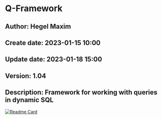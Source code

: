 # Q-Framework

## Author:		   Hegel Maxim
## Create date: 2023-01-15 10:00
## Update date: 2023-01-18 15:00
## Version: 	   1.04
## Description: Framework for working with queries in dynamic SQL
[![Readme Card](https://github-readme-stats.vercel.app/api/pin/?username=hegelmax&repo=q-framework)](https://github.com/hegelmax/q-framework)
